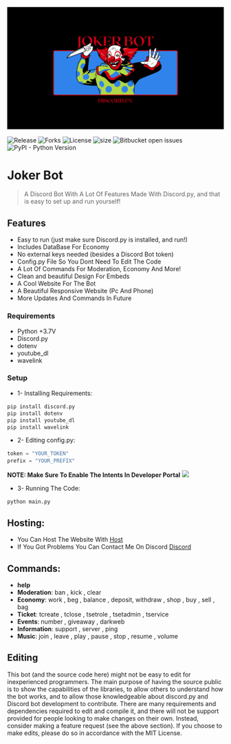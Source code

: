 <img src= "joker bot.png">

![Release](https://img.shields.io/github/v/release/clown83848474/Discord-Bot)
![Forks](https://img.shields.io/github/forks/clown83848474/Discord-Bot)
![License](https://img.shields.io/github/license/clown83848474/Discord-Bot.svg)
![size](https://img.shields.io/github/repo-size/clown83848474/Discord-Bot)
<img alt="Bitbucket open issues" src="https://img.shields.io/bitbucket/issues/clown83848474/Discord-Bot">
<img alt="PyPI - Python Version" src="https://img.shields.io/pypi/pyversions/Discord.py">

# Joker Bot


> A Discord Bot With A Lot Of Features Made With Discord.py, and that is easy to set up and run yourself!

## Features
  * Easy to run (just make sure Discord.py is installed, and run!)
  * Includes DataBase For Economy
  * No external keys needed (besides a Discord Bot token)
  * Config.py File So You Dont Need To Edit The Code
  * A Lot Of Commands For Moderation, Economy And More!
  * Clean and beautiful Design For Embeds
  * A Cool Website For The Bot
  * A Beautiful Responsive Website (Pc And Phone)
  * More Updates And Commands In Future
### Requirements
  * Python +3.7V
  * Discord.py
  * dotenv
  * youtube_dl
  * wavelink
### Setup
  * 1- Installing Requirements:
  ```
  pip install discord.py
  pip install dotenv
  pip install youtube_dl
  pip install wavelink
  ```
  * 2- Editing config.py:
  ```py
  token = "YOUR_TOKEN"
  prefix = "YOUR_PREFIX"
  ```
  **NOTE: Make Sure To Enable The Intents In Developer Portal**
  <img src="https://discordpy.readthedocs.io/en/stable/_images/discord_privileged_intents.png" >
  
  * 3- Running The Code:
  ```sh
  python main.py
  ```

  

## Hosting:
* You Can Host The Website With  <a href="https://app.infinityfree.net">Host</a>
* If You Got Problems You Can Contact Me On Discord <a href="https://discord.gg/HbxRqqraqz">Discord</a>

## Commands:
* **help**
* **Moderation**: ban , kick , clear
* **Economy**: work , beg , balance , deposit, withdraw , shop , buy , sell , bag
* **Ticket**: tcreate , tclose , tsetrole , tsetadmin , tservice
* **Events**: number , giveaway , darkweb
* **Information**: support , server , ping
* **Music**: join , leave , play , pause , stop , resume , volume
## Editing
This bot (and the source code here) might not be easy to edit for inexperienced programmers. The main purpose of having the source public is to show the capabilities of the libraries, to allow others to understand how the bot works, and to allow those knowledgeable about discord.py and Discord bot development to contribute. There are many requirements and dependencies required to edit and compile it, and there will not be support provided for people looking to make changes on their own. Instead, consider making a feature request (see the above section). If you choose to make edits, please do so in accordance with the MIT License.
